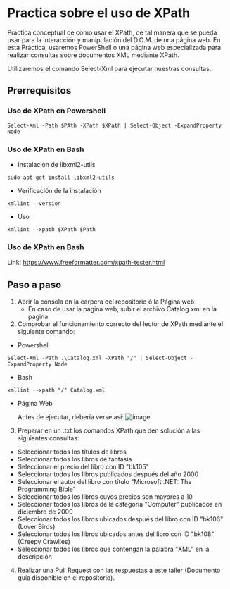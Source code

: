 # Practica sobre el uso de XPath
Practica conceptual de como usar el XPath, de tal manera que se pueda usar para la interacción y manipulación del D.O.M. de una página web.
En esta Práctica, usaremos PowerShell o una página web especializada para realizar consultas sobre documentos XML mediante XPath. 

Utilizaremos el comando Select-Xml para ejecutar nuestras consultas.

## Prerrequisitos

### Uso de XPath en Powershell
~~~
Select-Xml -Path $PAth -XPath $XPath | Select-Object -ExpandProperty Node
~~~

### Uso de XPath en Bash
* Instalación de libxml2-utils
~~~
sudo apt-get install libxml2-utils
~~~
* Verificación de la instalación
~~~
xmllint --version
~~~
* Uso
~~~
xmllint --xpath $XPath $Path
~~~

### Uso de XPath en Bash

Link: https://www.freeformatter.com/xpath-tester.html

## Paso a paso

1. Abrir la consola en la carpera del repositorio ó la Página web
   - En caso de usar la página web, subir el archivo Catalog.xml en la página
3. Comprobar el funcionamiento correcto del lector de XPath mediante el siguiente comando:
  * Powershell
  ~~~
  Select-Xml -Path .\Catalog.xml -XPath "/" | Select-Object -ExpandProperty Node
  ~~~
  * Bash
  ~~~
  xmllint --xpath "/" Catalog.xml
  ~~~
  * Página Web
    
    Antes de ejecutar, debería verse así:
    ![image](https://github.com/Sonar-ISC/PracticaXPath/assets/70547458/fc048650-c620-4165-9b15-fac2be6c1012)

3. Preparar en un .txt los comandos XPath que den solución a las siguientes consultas:
 - Seleccionar todos los títulos de libros
 - Seleccionar todos los libros de fantasía
 - Seleccionar el precio del libro con ID "bk105"
 - Seleccionar todos los libros publicados después del año 2000
 - Seleccionar el autor del libro con título "Microsoft .NET: The Programming Bible"
 - Seleccionar todos los libros cuyos precios son mayores a 10
 - Seleccionar todos los libros de la categoría "Computer" publicados en diciembre de 2000
 - Seleccionar todos los libros ubicados después del libro con ID "bk106" (Lover Birds)
 - Seleccionar todos los libros ubicados antes del libro con ID "bk108" (Creepy Crawlies)
 - Seleccionar todos los libros que contengan la palabra "XML" en la descripción

4. Realizar una Pull Request con las respuestas a este taller (Documento guía disponible en el repositorio).
